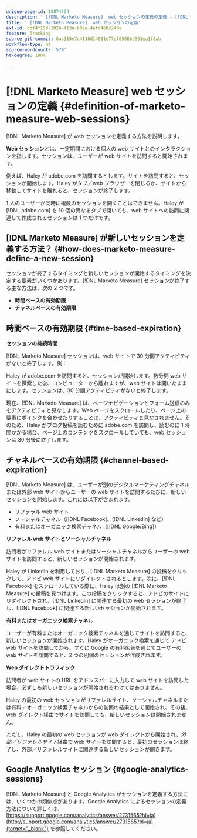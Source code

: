 ```yaml
---
unique-page-id: 18874564
description: ' [!DNL Marketo Measure]  web セッションの定義の定義 - [!DNL Marketo Measure] - 製品ドキュメント'
title: ' [!DNL Marketo Measure]  web セッションの定義'
exl-id: ddf4f19d-2024-413a-b0ae-4efd468c24de
feature: Tracking
source-git-commit: 8ac315e7c4110d14811e77ef0586bd663ea1f8ab
workflow-type: ht
source-wordcount: '579'
ht-degree: 100%

---
```


# [!DNL Marketo Measure] web セッションの定義 {#definition-of-marketo-measure-web-sessions}

[!DNL Marketo Measure] が web セッションを定義する方法を説明します。

**Web セッション**&#x200B;とは、一定期間における個人の web サイトとのインタラクションを指します。セッションは、ユーザーが web サイトを訪問すると開始されます。

例えば、Haley が adobe.com を訪問するとします。サイトを訪問すると、セッションが開始します。Haley がタブ／web ブラウザーを閉じるか、サイトから移動してサイトを離れると、セッションが終了します。

1 人のユーザーが同時に複数のセッションを開くことはできません。Haley が [!DNL adobe.com] を 10 個の異なるタブで開いても、web サイトへの訪問に関連して作成されるセッションは 1 つだけです。

## [!DNL Marketo Measure] が新しいセッションを定義する方法？ {#how-does-marketo-measure-define-a-new-session}

セッションが終了するタイミングと新しいセッションが開始するタイミングを決定する要素がいくつかあります。[!DNL Marketo Measure] セッションが終了する主な方法は、次の 2 つです。

* **時間ベースの有効期限**
* **チャネルベースの有効期限**

## 時間ベースの有効期限 {#time-based-expiration}

**セッションの持続時間**

[!DNL Marketo Measure] セッションは、web サイトで 30 分間アクティビティがないと終了します。例：

Haley が adobe.com を訪問すると、セッションが開始します。数分間 web サイトを探索した後、コンピューターから離れますが、web サイトは開いたままにします。セッションは、30 分間アクティビティがないと終了します。

現在、[!DNL Marketo Measure] は、ページナビゲーションとフォーム送信のみをアクティビティと見なします。Web ページをスクロールしたり、ページ上の要素にポインタを合わせたりすることは、アクティビティと見なされません。そのため、Haley がブログ投稿を読むために adobe.com を訪問し、読むのに 1 時間かかる場合、ページ上のコンテンツをスクロールしていても、web セッションは 30 分後に終了します。

## チャネルベースの有効期限 {#channel-based-expiration}

[!DNL Marketo Measure] は、ユーザーが別のデジタルマーケティングチャネルまたは外部 web サイトからユーザーの web サイトを訪問するたびに、新しいセッションを開始します。これには以下が含まれます。

* リファラル web サイト
* ソーシャルチャネル（[!DNL Facebook]、[!DNL LinkedIn] など）
* 有料またはオーガニック検索チャネル（[!DNL Google/Bing]）

**リファレル web サイトとソーシャルチャネル**

訪問者がリファレル web サイトまたはソーシャルチャネルからユーザーの web サイトを訪問すると、新しいセッションが開始されます。

Haley が LinkedIn を利用しており、[!DNL Marketo Measure] の投稿をクリックして、アドビ web サイトにリダイレクトされるとします。次に、[!DNL Facebook] をスクロールしている際に、Haley は別の [!DNL Marketo Measure] の投稿を見つけます。この投稿をクリックすると、アドビのサイトにリダイレクトされ、[!DNL LinkedIn] に関連する最初の web セッションが終了し、[!DNL Facebook] に関連する新しいセッションが開始されます。

**有料またはオーガニック検索チャネル**

ユーザーが有料またはオーガニック検索チャネルを通じてサイトを訪問すると、新しいセッションが開始されます。Haley がオーガニック検索を通じて アドビ web サイトを訪問してから、すぐに Google の有料広告を通じてユーザーの web サイトを訪問すると、2 つの別個のセッションが作成されます。

**Web ダイレクトトラフィック**

訪問者が web サイトの URL をアドレスバーに入力して web サイトを訪問した場合、必ずしも新しいセッションが開始されるわけではありません。

Haley の最初の web セッションがリファレルサイト、ソーシャルチャネルまたは有料／オーガニック検索チャネルからの訪問の結果として開始され、その後、web ダイレクト経由でサイトを訪問しても、新しいセッションは開始されません。

_ただし_、Haley の最初の web セッションが web ダイレクトから開始され、_外部／リファレルサイト_&#x200B;経由で web サイトを訪問すると、最初のセッションは終了し、外部／リファレルサイトに関連する新しいセッションが開きます。

## Google Analytics セッション {#google-analytics-sessions}

[!DNL Marketo Measure] と Google Analytics がセッションを定義する方法には、いくつかの類似点があります。Google Analytics によるセッションの定義方法について詳しくは、[https://support.google.com/analytics/answer/2731565?hl=ja](http://support.google.com/analytics/answer/2731565?hl=ja){target="_blank"} を参照してください。
